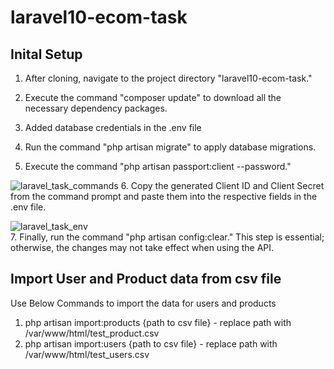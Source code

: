 # laravel10-ecom-task

<h2>Inital Setup</h2>

1. After cloning, navigate to the project directory "laravel10-ecom-task."

2. Execute the command "composer update" to download all the necessary dependency packages.

3. Added database credentials in the .env file

4. Run the command "php artisan migrate" to apply database migrations.

5. Execute the command "php artisan passport:client --password."

 ![laravel_task_commands](https://github.com/kamblejeevan/laravel10-ecom-task/assets/28289772/ba5248e8-c037-4039-9d80-d2aa644c8722)
6. Copy the generated Client ID and Client Secret from the command prompt and paste them into the respective fields in the .env file.

 ![laravel_task_env](https://github.com/kamblejeevan/laravel10-ecom-task/assets/28289772/27d43fa6-273d-4dbe-b4e2-730156fbb68b)<br> 
7. Finally, run the command "php artisan config:clear." This step is essential; otherwise, the changes may not take effect when using the API.

<h2>Import User and Product data from csv file</h2>
Use Below Commands to import the data for users and products

1. php artisan import:products {path to csv file} - replace path with /var/www/html/test_product.csv
2. php artisan import:users {path to csv file} - replace path with /var/www/html/test_users.csv
